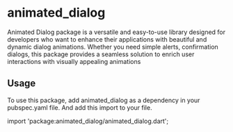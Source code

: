 # animated_dialog

Animated Dialog package is a versatile and easy-to-use library designed for developers who want to enhance their applications with beautiful and dynamic dialog animations. 
Whether you need simple alerts, confirmation dialogs, this package provides a seamless solution to enrich user interactions with visually appealing animations


## Usage

To use this package, add animated_dialog as a dependency in your pubspec.yaml file.
And add this import to your file.

import 'package:animated_dialog/animated_dialog.dart';